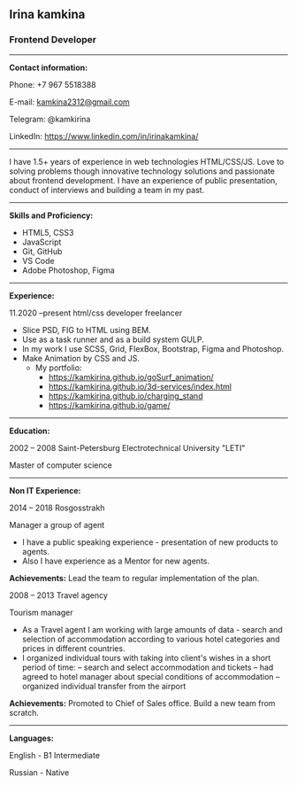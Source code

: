## Irina kamkina

### Frontend Developer

---

**Contact information:**

Phone: +7 967 5518388

E-mail: kamkina2312@gmail.com

Telegram: @kamkirina

LinkedIn: https://www.linkedin.com/in/irinakamkina/

---

I have 1.5+ years of experience in web technologies HTML/CSS/JS. Love to solving
problems though innovative technology solutions and passionate about frontend development. I have
an experience of public presentation, conduct of interviews and building a team in my past.

---

**Skills and Proficiency:**

- HTML5, CSS3
- JavaScript
- Git, GitHub
- VS Code
- Adobe Photoshop, Figma

---

**Experience:**

11.2020 –present html/css developer freelancer

- Slice PSD, FIG to HTML using BEM.
- Use as a task runner and as a build system GULP.
- In my work I use SCSS, Grid, FlexBox, Bootstrap, Figma and Photoshop.
- Make Animation by CSS and JS.
  - My portfolio:
    - https://kamkirina.github.io/goSurf_animation/
    - https://kamkirina.github.io/3d-services/index.html
    - https://kamkirina.github.io/charging_stand
    - https://kamkirina.github.io/game/

---

**Education:**

2002 – 2008 Saint-Petersburg Electrotechnical University "LETI"

Master of computer science

---

**Non IT Experience:**

2014 – 2018 Rosgosstrakh

Manager a group of agent

- I have a public speaking experience - presentation of new products to agents.
- Also I have experience as a Mentor for new agents.

**Achievements:** Lead the team to regular implementation of the plan.

2008 – 2013 Travel agency

Tourism manager

- As a Travel agent I am working with large amounts of data - search
  and selection of accommodation according to various hotel categories and
  prices in different countries.
- I organized individual tours with taking into client's wishes in a short period of
  time:
  – search and select accommodation and tickets
  – had agreed to hotel manager about special conditions of accommodation
  – organized individual transfer from the airport

**Achievements:** Promoted to Chief of Sales office. Build a new team from
scratch.

---

**Languages:**

English - B1 Intermediate

Russian - Native
